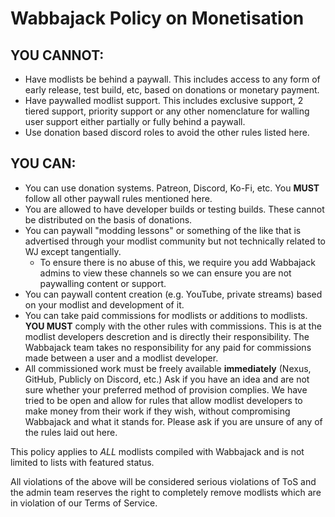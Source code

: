 # Wabbajack Policy on Monetisation

## YOU CANNOT:
- Have modlists be behind a paywall. This includes access to any form of early release, test build, etc, based on donations or monetary payment.
- Have paywalled modlist support. This includes exclusive support, 2 tiered support, priority support or any other nomenclature for walling user support either partially or fully behind a paywall.
- Use donation based discord roles to avoid the other rules listed here.

## YOU CAN: 
-  You can use donation systems. Patreon, Discord, Ko-Fi, etc. You **MUST** follow all other paywall rules mentioned here. 
-  You are allowed to have developer builds or testing builds. These cannot be distributed on the basis of donations. 
-  You can paywall "modding lessons" or something of the like that is advertised through your modlist community but not technically related to WJ except tangentially. 
   - To ensure there is no abuse of this, we require you add Wabbajack admins to view these channels so we can ensure you are not paywalling content or support.
- You can paywall content creation (e.g. YouTube, private streams) based on your modlist and development of it. 
- You can take paid commissions for modlists or additions to modlists. **YOU MUST** comply with the other rules with commissions. This is at the modlist developers descretion and is directly their responsibility. The Wabbajack team takes no responsibility for any paid for commissions made between a user and a modlist developer.
 - All commissioned work must be freely available **immediately** (Nexus, GitHub, Publicly on Discord, etc.) Ask if you have an idea and are not sure whether your preferred method of provision complies.
We have tried to be open and allow for rules that allow modlist developers to make money from their work if they wish, without compromising Wabbajack and what it stands for. Please ask if you are unsure of any of the rules laid out here.

This policy applies to *ALL* modlists compiled with Wabbajack and is not limited to lists with featured status. 

All violations of the above will be considered serious violations of ToS and the admin team reserves the right to completely remove modlists which are in violation of our Terms of Service.
